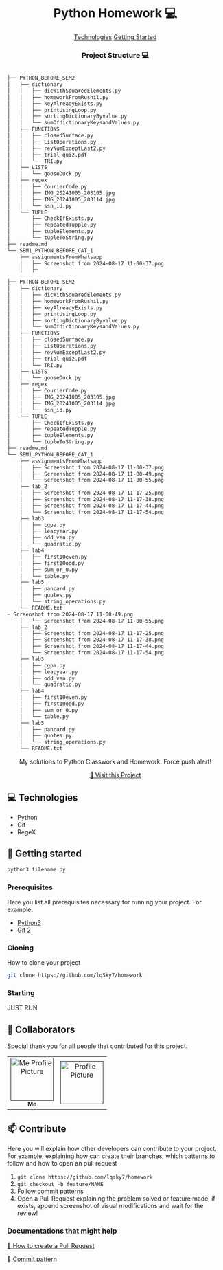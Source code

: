 
<h1 align="center" style="font-weight: bold;">Python Homework 💻</h1>

<p align="center">
<a href="#tech">Technologies</a>
<a href="#started">Getting Started</a>



<h3 align="center" style="font-weight: bold;">Project Structure 💻</h3>

</p>

```bash

├── PYTHON_BEFORE_SEM2
│   ├── dictionary
│   │   ├── dicWithSquaredElements.py
│   │   ├── homeworkFromRushil.py
│   │   ├── keyAlreadyExists.py
│   │   ├── printUsingLoop.py
│   │   ├── sortingDictionaryByvalue.py
│   │   └── sumOfdictionaryKeysandValues.py
│   ├── FUNCTIONS
│   │   ├── closedSurface.py
│   │   ├── ListOperations.py
│   │   ├── revNumExceptLast2.py
│   │   ├── trial quiz.pdf
│   │   └── TRI.py
│   ├── LISTS
│   │   └── gooseDuck.py
│   ├── regex
│   │   ├── CourierCode.py
│   │   ├── IMG_20241005_203105.jpg
│   │   ├── IMG_20241005_203114.jpg
│   │   └── ssn_id.py
│   └── TUPLE
│       ├── CheckIfExists.py
│       ├── repeatedTupple.py
│       ├── tupleElements.py
│       └── tupleToString.py
├── readme.md
└── SEM1_PYTHON_BEFORE_CAT_1
    ├── assignmentsFromWhatsapp
    │   ├── Screenshot from 2024-08-17 11-00-37.png
    │   ├─

├── PYTHON_BEFORE_SEM2
│   ├── dictionary
│   │   ├── dicWithSquaredElements.py
│   │   ├── homeworkFromRushil.py
│   │   ├── keyAlreadyExists.py
│   │   ├── printUsingLoop.py
│   │   ├── sortingDictionaryByvalue.py
│   │   └── sumOfdictionaryKeysandValues.py
│   ├── FUNCTIONS
│   │   ├── closedSurface.py
│   │   ├── ListOperations.py
│   │   ├── revNumExceptLast2.py
│   │   ├── trial quiz.pdf
│   │   └── TRI.py
│   ├── LISTS
│   │   └── gooseDuck.py
│   ├── regex
│   │   ├── CourierCode.py
│   │   ├── IMG_20241005_203105.jpg
│   │   ├── IMG_20241005_203114.jpg
│   │   └── ssn_id.py
│   └── TUPLE
│       ├── CheckIfExists.py
│       ├── repeatedTupple.py
│       ├── tupleElements.py
│       └── tupleToString.py
├── readme.md
└── SEM1_PYTHON_BEFORE_CAT_1
    ├── assignmentsFromWhatsapp
    │   ├── Screenshot from 2024-08-17 11-00-37.png
    │   ├── Screenshot from 2024-08-17 11-00-49.png
    │   └── Screenshot from 2024-08-17 11-00-55.png
    ├── lab_2
    │   ├── Screenshot from 2024-08-17 11-17-25.png
    │   ├── Screenshot from 2024-08-17 11-17-38.png
    │   ├── Screenshot from 2024-08-17 11-17-44.png
    │   └── Screenshot from 2024-08-17 11-17-54.png
    ├── lab3
    │   ├── cgpa.py
    │   ├── leapyear.py
    │   ├── odd_ven.py
    │   └── quadratic.py
    ├── lab4
    │   ├── first10even.py
    │   ├── first10odd.py
    │   ├── sum_or_0.py
    │   └── table.py
    ├── lab5
    │   ├── pancard.py
    │   ├── quotes.py
    │   └── string_operations.py
    └── README.txt
─ Screenshot from 2024-08-17 11-00-49.png
    │   └── Screenshot from 2024-08-17 11-00-55.png
    ├── lab_2
    │   ├── Screenshot from 2024-08-17 11-17-25.png
    │   ├── Screenshot from 2024-08-17 11-17-38.png
    │   ├── Screenshot from 2024-08-17 11-17-44.png
    │   └── Screenshot from 2024-08-17 11-17-54.png
    ├── lab3
    │   ├── cgpa.py
    │   ├── leapyear.py
    │   ├── odd_ven.py
    │   └── quadratic.py
    ├── lab4
    │   ├── first10even.py
    │   ├── first10odd.py
    │   ├── sum_or_0.py
    │   └── table.py
    ├── lab5
    │   ├── pancard.py
    │   ├── quotes.py
    │   └── string_operations.py
    └── README.txt
```

<p align="center">My solutions to Python Classwork and Homework. Force push alert!</p>


<p align="center">
<a href="https://github.com/lqsky7">📱 Visit this Project</a>
</p>

<h2 id="technologies">💻 Technologies</h2>

- Python
- Git
- RegeX


<h2 id="started">🚀 Getting started</h2>

```bash
python3 filename.py
```

<h3>Prerequisites</h3>

Here you list all prerequisites necessary for running your project. For example:

- [Python3](https://python.org/)
- [Git 2](https://github.com)

<h3>Cloning</h3>

How to clone your project

```bash
git clone https://github.com/lqSky7/homework
```

<h3>Starting</h3>

JUST RUN

<h2 id="colab">🤝 Collaborators</h2>

<p>Special thank you for all people that contributed for this project.</p>
<table>
<tr>

<td align="center">
<a href="">
<img src="" width="100px;" alt="Me Profile Picture"/><br>
<sub>
<b>Me</b>
</sub>
</a>
</td>

<td align="center">
<a href="">
<img src="" width="100px;" alt=" Profile Picture"/><br>
<sub>
<b></b>
</sub>
</a>
</td>

</tr>
</table>

<h2 id="contribute">📫 Contribute</h2>

Here you will explain how other developers can contribute to your project. For example, explaining how can create their branches, which patterns to follow and how to open an pull request

1. `git clone https://github.com/lqsky7/homework`
2. `git checkout -b feature/NAME`
3. Follow commit patterns
4. Open a Pull Request explaining the problem solved or feature made, if exists, append screenshot of visual modifications and wait for the review!

<h3>Documentations that might help</h3>

[📝 How to create a Pull Request](https://www.atlassian.com/br/git/tutorials/making-a-pull-request)

[💾 Commit pattern](https://gist.github.com/joshbuchea/6f47e86d2510bce28f8e7f42ae84c716)
